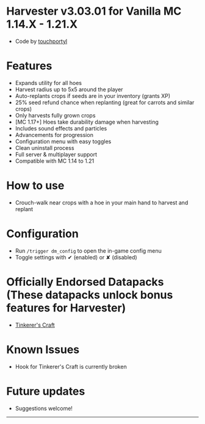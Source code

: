 # Harvester v3.03.01 for Vanilla MC 1.14.X - 1.21.X
- Code by [touchportyl](https://github.com/touchportyl/)

# Features
- Expands utility for all hoes
- Harvest radius up to 5x5 around the player
- Auto-replants crops if seeds are in your inventory (grants XP)
- 25% seed refund chance when replanting (great for carrots and similar crops)
- Only harvests fully grown crops
- [MC 1.17+] Hoes take durability damage when harvesting
- Includes sound effects and particles
- Advancements for progression
- Configuration menu with easy toggles
- Clean uninstall process
- Full server & multiplayer support
- Compatible with MC 1.14 to 1.21

# How to use
- Crouch-walk near crops with a hoe in your main hand to harvest and replant

# Configuration
- Run `/trigger dm_config` to open the in-game config menu
- Toggle settings with ✔ (enabled) or ✘ (disabled)

# Officially Endorsed Datapacks (These datapacks unlock bonus features for Harvester)
- [Tinkerer's Craft](https://github.com/touchportyl/tinkererscraft)

# Known Issues
- Hook for Tinkerer's Craft is currently broken

# Future updates
- Suggestions welcome!


---
